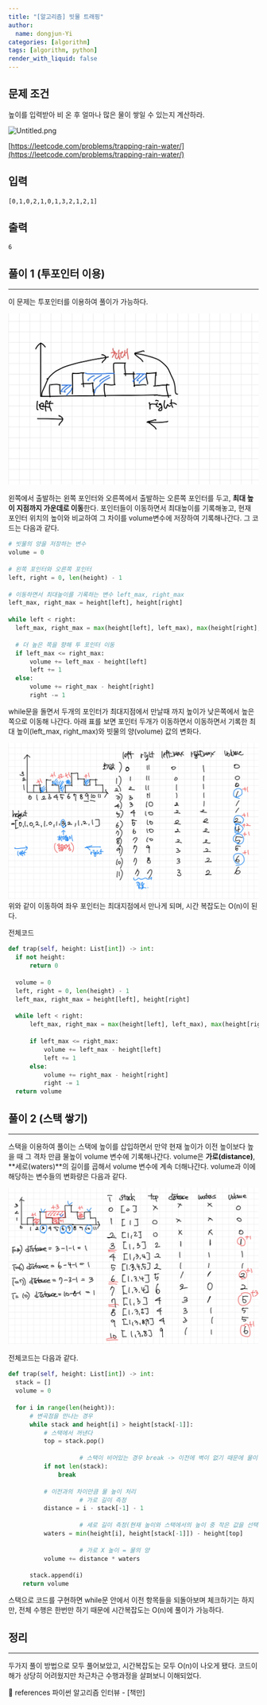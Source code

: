 ```yaml
---
title: "[알고리즘] 빗물 트래핑"
author:
  name: dongjun-Yi
categories: [algorithm]
tags: [algorithm, python]
render_with_liquid: false
---
```

## 문제 조건

높이를 입력받아 비 온 후 얼마나 많은 물이 쌓일 수 있는지 계산하라.

![Untitled.png](/assets/images/RainWaterTrapping/Untitled.jpg)

[https://leetcode.com/problems/trapping-rain-water/](https://leetcode.com/problems/trapping-rain-water/)

## 입력

```
[0,1,0,2,1,0,1,3,2,1,2,1]
```

## 출력

```
6
```

## 풀이 1 (투포인터 이용)

---

이 문제는 투포인터를 이용하여 풀이가 가능하다. 

![Untitled.png](/assets/images/RainWaterTrapping/IMG_0518.jpg)

왼쪽에서 출발하는 왼쪽 포인터와 오른쪽에서 출발하는 오른쪽 포인터를 두고, **최대 높이 지점까지 가운데로 이동**한다. 포인터들이 이동하면서 최대높이를 기록해놓고, 현재 포인터 위치의 높이와 비교하여 그 차이를 volume변수에 저장하여 기록해나간다. 그 코드는 다음과 같다.

```python
# 빗물의 양을 저장하는 변수
volume = 0

# 왼쪽 포인터와 오른쪽 포인터
left, right = 0, len(height) - 1

# 이동하면서 최대높이를 기록하는 변수 left_max, right_max
left_max, right_max = height[left], height[right]

while left < right:
  left_max, right_max = max(height[left], left_max), max(height[right], right_max)

  # 더 높은 쪽을 향해 투 포인터 이동
  if left_max <= right_max:
      volume += left_max - height[left]
      left += 1
  else:
      volume += right_max - height[right]
      right -= 1
```

while문을 돌면서 두개의 포인터가 최대지점에서 만날때 까지 높이가 낮은쪽에서 높은쪽으로 이동해 나간다.
아래 표를 보면 포인터 두개가 이동하면서 이동하면서 기록한 최대 높이(left_max, right_max)와 빗물의 양(volume) 값의 변화다.

![Untitled.png](/assets/images/RainWaterTrapping/python-46.jpg)
위와 같이 이동하여 좌우 포인터는 최대지점에서 만나게 되며, 시간 복잡도는 O(n)이 된다.

전체코드

```python
def trap(self, height: List[int]) -> int:
  if not height:
      return 0

  volume = 0
  left, right = 0, len(height) - 1
  left_max, right_max = height[left], height[right]

  while left < right:
      left_max, right_max = max(height[left], left_max), max(height[right], right_max)

      if left_max <= right_max:
          volume += left_max - height[left]
          left += 1
      else:
          volume += right_max - height[right]
          right -= 1
  return volume
```

## 풀이 2 (스택 쌓기)

---

스택을 이용하여 풀이는 스택에 높이를 삽입하면서 만약 현재 높이가 이전 높이보다 높을 때 그 격차 만큼 물높이 volume 변수에 기록해나간다. volume은 **가로(distance)**, **세로(waters)**의 길이를  곱해서 volume 변수에 계속 더해나간다. volume과 이에 해당하는 변수들의 변화량은 다음과 같다.

![Untitled.png](/assets/images/RainWaterTrapping/python-47.jpg)

전체코드는 다음과 같다.

```python
def trap(self, height: List[int]) -> int:
  stack = []
  volume = 0

  for i in range(len(height)):
      # 변곡점을 만나는 경우
      while stack and height[i] > height[stack[-1]]:
          # 스택에서 꺼낸다
          top = stack.pop()

					# 스택이 비어있는 경우 break -> 이전에 벽이 없기 때문에 물이 고여있지않아 측정하지 않음
          if not len(stack):
              break

          # 이전과의 차이만큼 물 높이 처리
					# 가로 길이 측정
          distance = i - stack[-1] - 1

					# 세로 길이 측정(현재 높이와 스택에서의 높이 중 작은 값을 선택해 이전의 높이와 차를 구함)
          waters = min(height[i], height[stack[-1]]) - height[top]

					# 가로 X 높이 = 물의 양
          volume += distance * waters

      stack.append(i)
	return volume
```

스택으로 코드를 구현하면 while문 안에서 이전 항목들을 되돌아보며 체크하기는 하지만, 전체 수행은 한번만 하기 때문에 시간복잡도는 O(n)에 풀이가 가능하다.

## 정리

---

두가지 풀이 방법으로 모두 풀어보았고, 시간복잡도는 모두 O(n)이 나오게 됐다. 코드이해가 상당히 어려웠지만 차근차근 수행과정을 살펴보니 이해되었다. 

<aside>
📖 references 파이썬 알고리즘 인터뷰 - [책만]

</aside>